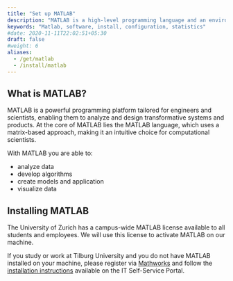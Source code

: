 ```yaml
---
title: "Set up MATLAB"
description: "MATLAB is a high-level programming language and an environment for numerical computation and visualization"
keywords: "Matlab, software, install, configuration, statistics"
#date: 2020-11-11T22:02:51+05:30
draft: false
#weight: 6
aliases:
  - /get/matlab
  - /install/matlab
---
```


## What is MATLAB?

MATLAB is a powerful programming platform tailored for engineers and scientists, enabling them to analyze and design transformative systems and products. At the core of MATLAB lies the MATLAB language, which uses a matrix-based approach, making it an intuitive choice for computational scientists.

With MATLAB you are able to:  
- analyze data 
- develop algorithms 
- create models and application 
- visualize data 

## Installing MATLAB

The University of Zurich has a campus-wide MATLAB license available to all students and employees.
We will use this license to activate MATLAB on our machine.

If you study or work at Tilburg University and you do not have MATLAB installed on your machine, please register via [Mathworks](https://nl.mathworks.com/academia/tah-portal/tilburg-university-30348529.html) and follow the [installation instructions](https://servicedesk.uvt.nl/tas/public/ssp/content/detail/knowledgeitem?unid=9c895a61-020c-4692-92a7-96ef357211f7) available on the IT Self-Service Portal.
